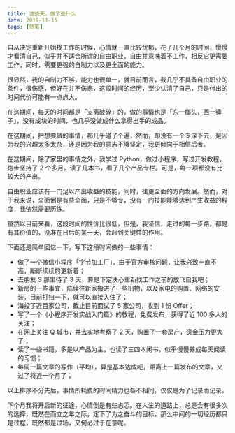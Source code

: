 ```yaml
---
title: 这些天，做了些什么
date: 2019-11-15
tags: [随笔]
---
```


自从决定重新开始找工作的时候，心情就一直比较忧郁，花了几个月的时间，慢慢才看清自己，似乎并不适合所谓的自由职业，自由并意味着不工作，相反它更需要工作，同时，需要更强的自制力以及更全面的能力。

很显然，我的自制力不够，能力也很单一，就目前而言，我几乎不具备自由职业的条件，很伤感，但好在并不伤悲，这段时间的经历，至少认清了自己，只是付出的时间代价可能有一点点大。

在这期间，每天的时间都是「支离破碎」的，做的事情也是「东一榔头，西一锤子」，没有成块的时间，也几乎没做成什么拿得出手的成品。

在这期间，把想要做的事情，都几乎碰了个遍，然而，却没有一个专深下去，是因为我的兴趣太多太杂，还是因为我的意志不够坚定，我更倾向于相信后者。

在这期间，除了家里的事情之外，我学过 Python，做过小程序，写过开发教程，跑步坚持了 2 个多月，读了几本书，看了几个产品专栏。可是，每一项都没有比较大的产出。

自由职业应该有一门足以产出收益的技能，同时，往更全面的方向发展。然而，对于我来说，全面倒是有些全面，只是不够专，没有一门技能能够达到产生收益的程度，我依然需要历练。

虽然以目前来看，这段时间的性价比很低，但是，我坚信，走过的每一步路，都是有其价值的，没准在日后的某一天，会起到关键性的作用。

下面还是简单回忆一下，写下这段时间做的一些事情：

- 做了一个微信小程序「字节加工厂」，由于官方审核问题，让我兴致一直不高，断断续续的更新着；
- 去朋友 S 那里待了 3 天，算是下定决心重新找工作之前的放飞自我吧；
- 新房的一些事宜，陆续往新家搬进了一些旧物，以及家电的购置、网络的安装，目前打扫一下，就可以直接入住了；
- 海投了近百家公司，截止目前面试了 5 家公司，收到 1 份 Offer；
- 写了一个《小程序开发实战入门篇》的教程，免费发布，获得了近 100 多人的关注；
- 在网上关注 Q 城市，并去实地考察了 2 天，购置了一套房产，资金压力更大了；
- 读了一些书籍，多是以产品为主，也读了三四本闲书，似乎慢慢养成每天阅读的习惯；
- 每周一篇文章的写作（平均），算是基本达成吧，距离上一篇发布的文章，又过了将近一个月了；

以上排序不分先后，事情所耗费的时间精力也各不相同，仅仅是为了记录而记录。

下个月我将开启新的征途，心情倒是有些忐忑。在人生的道路上，总是会有很多次的选择，既然在而立之年之际，定下了为之奋斗的目标，那么中间的一切经历都只是过程，既然都是过场，又何必过于在意呢。
